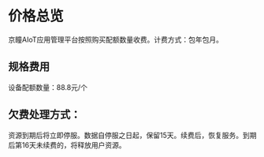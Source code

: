 # 价格总览

 京瞳AIoT应用管理平台按照购买配额数量收费。计费方式：包年包月。

 
 ## 规格费用
设备配额数量：88.8元/个


## 欠费处理方式：
资源到期后将立即停服。数据自停服之日起，保留15天。续费后，恢复服务。到期后第16天未续费的，将释放用户资源。
